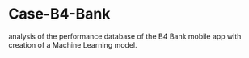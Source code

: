 # Case-B4-Bank
analysis of the performance database of the B4 Bank mobile app with creation of a Machine Learning model.
